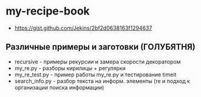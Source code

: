 # my-recipe-book
- https://gist.github.com/Jekins/2bf2d0638163f1294637
## Различные примеры и заготовки (ГОЛУБЯТНЯ) ##

- recursive      - примеры рекурсии и замера скорости декоратором
- my_re.py       - разборы кирилицы  + регулярки
- my_re_test.py  - пример работы my_re.py и тестирование timeit 
- search_info.py - разбор текста на информ. элементы (re и подход к организации поиска информации)
